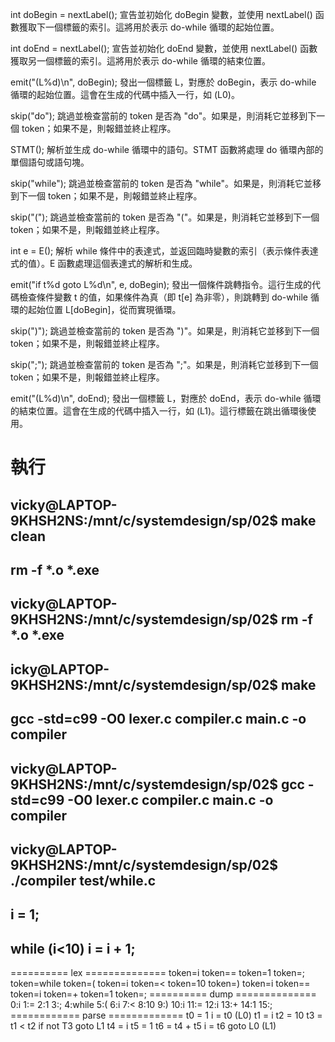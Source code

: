 int doBegin = nextLabel();
宣告並初始化 doBegin 變數，並使用 nextLabel() 函數獲取下一個標籤的索引。這將用於表示 do-while 循環的起始位置。

int doEnd = nextLabel();
宣告並初始化 doEnd 變數，並使用 nextLabel() 函數獲取另一個標籤的索引。這將用於表示 do-while 循環的結束位置。

emit("(L%d)\n", doBegin);
發出一個標籤 L，對應於 doBegin，表示 do-while 循環的起始位置。這會在生成的代碼中插入一行，如 (L0)。

skip("do");
跳過並檢查當前的 token 是否為 "do"。如果是，則消耗它並移到下一個 token；如果不是，則報錯並終止程序。

STMT();
解析並生成 do-while 循環中的語句。STMT 函數將處理 do 循環內部的單個語句或語句塊。

skip("while");
跳過並檢查當前的 token 是否為 "while"。如果是，則消耗它並移到下一個 token；如果不是，則報錯並終止程序。

skip("(");
跳過並檢查當前的 token 是否為 "("。如果是，則消耗它並移到下一個 token；如果不是，則報錯並終止程序。

int e = E();
解析 while 條件中的表達式，並返回臨時變數的索引（表示條件表達式的值）。E 函數處理這個表達式的解析和生成。

emit("if t%d goto L%d\n", e, doBegin);
發出一個條件跳轉指令。這行生成的代碼檢查條件變數 t 的值，如果條件為真（即 t[e] 為非零），則跳轉到 do-while 循環的起始位置 L[doBegin]，從而實現循環。

skip(")");
跳過並檢查當前的 token 是否為 ")"。如果是，則消耗它並移到下一個 token；如果不是，則報錯並終止程序。

skip(";");
跳過並檢查當前的 token 是否為 ";"。如果是，則消耗它並移到下一個 token；如果不是，則報錯並終止程序。

emit("(L%d)\n", doEnd);
發出一個標籤 L，對應於 doEnd，表示 do-while 循環的結束位置。這會在生成的代碼中插入一行，如 (L1)。這行標籤在跳出循環後使用。


# 執行

## vicky@LAPTOP-9KHSH2NS:/mnt/c/systemdesign/sp/02$ make clean
## rm -f *.o *.exe
## vicky@LAPTOP-9KHSH2NS:/mnt/c/systemdesign/sp/02$ rm -f *.o *.exe
## icky@LAPTOP-9KHSH2NS:/mnt/c/systemdesign/sp/02$ make
## gcc -std=c99 -O0 lexer.c compiler.c main.c -o compiler
## vicky@LAPTOP-9KHSH2NS:/mnt/c/systemdesign/sp/02$ gcc -std=c99 -O0 lexer.c compiler.c main.c -o compiler
## vicky@LAPTOP-9KHSH2NS:/mnt/c/systemdesign/sp/02$ ./compiler test/while.c
## i = 1;
## while (i<10) i = i + 1;

========== lex ==============
token=i
token==
token=1
token=;
token=while
token=(
token=i
token=<
token=10
token=)
token=i
token==
token=i
token=+
token=1
token=;
========== dump ==============
0:i
1:=
2:1
3:;
4:while
5:(
6:i
7:<
8:10
9:)
10:i
11:=
12:i
13:+
14:1
15:;
============ parse =============
t0 = 1
i = t0
(L0)
t1 = i
t2 = 10
t3 = t1 < t2
if not T3 goto L1
t4 = i
t5 = 1
t6 = t4 + t5
i = t6
goto L0
(L1)
